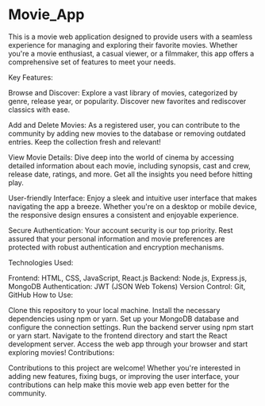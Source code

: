 # Movie_App
This is a movie web application designed to provide users with a seamless experience for managing and exploring their favorite movies. Whether you're a movie enthusiast, a casual viewer, or a filmmaker, this app offers a comprehensive set of features to meet your needs.

Key Features:

Browse and Discover: Explore a vast library of movies, categorized by genre, release year, or popularity. Discover new favorites and rediscover classics with ease.

Add and Delete Movies: As a registered user, you can contribute to the community by adding new movies to the database or removing outdated entries. Keep the collection fresh and relevant!

View Movie Details: Dive deep into the world of cinema by accessing detailed information about each movie, including synopsis, cast and crew, release date, ratings, and more. Get all the insights you need before hitting play.

User-friendly Interface: Enjoy a sleek and intuitive user interface that makes navigating the app a breeze. Whether you're on a desktop or mobile device, the responsive design ensures a consistent and enjoyable experience.

Secure Authentication: Your account security is our top priority. Rest assured that your personal information and movie preferences are protected with robust authentication and encryption mechanisms.

Technologies Used:

Frontend: HTML, CSS, JavaScript, React.js
Backend: Node.js, Express.js, MongoDB
Authentication: JWT (JSON Web Tokens)
Version Control: Git, GitHub
How to Use:

Clone this repository to your local machine.
Install the necessary dependencies using npm or yarn.
Set up your MongoDB database and configure the connection settings.
Run the backend server using npm start or yarn start.
Navigate to the frontend directory and start the React development server.
Access the web app through your browser and start exploring movies!
Contributions:

Contributions to this project are welcome! Whether you're interested in adding new features, fixing bugs, or improving the user interface, your contributions can help make this movie web app even better for the community.
